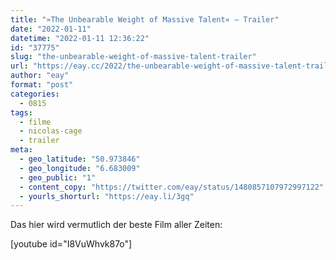 ```yaml
---
title: "»The Unbearable Weight of Massive Talent« – Trailer"
date: "2022-01-11"
datetime: "2022-01-11 12:36:22"
id: "37775"
slug: "the-unbearable-weight-of-massive-talent-trailer"
url: "https://eay.cc/2022/the-unbearable-weight-of-massive-talent-trailer/"
author: "eay"
format: "post"
categories:
  - 0815
tags:
  - filme
  - nicolas-cage
  - trailer
meta:
  - geo_latitude: "50.973846"
  - geo_longitude: "6.683009"
  - geo_public: "1"
  - content_copy: "https://twitter.com/eay/status/1480857107972997122"
  - yourls_shorturl: "https://eay.li/3gq"
---
```


Das hier wird vermutlich der beste Film aller Zeiten:

\[youtube id="I8VuWhvk87o"\]
